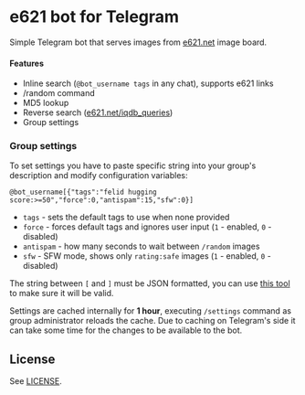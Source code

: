 # e621 bot for Telegram

Simple Telegram bot that serves images from [e621.net](https://e621.net) image board.

#### Features
- Inline search (`@bot_username tags` in any chat), supports e621 links
- /random command
- MD5 lookup
- Reverse search ([e621.net/iqdb_queries](https://e621.net/iqdb_queries))
- Group settings

### Group settings

To set settings you have to paste specific string into your group's description and modify configuration variables:

`@bot_username[{"tags":"felid hugging score:>=50","force":0,"antispam":15,"sfw":0}]`

- `tags` - sets the default tags to use when none provided
- `force` - forces default tags and ignores user input (`1` - enabled, `0` - disabled)
- `antispam` - how many seconds to wait between `/random` images
- `sfw` - SFW mode, shows only `rating:safe` images (`1` - enabled, `0` - disabled)

The string between `[` and `]` must be JSON formatted, you can use [this tool](https://jsoneditoronline.org) to make sure it will be valid.

Settings are cached internally for **1 hour**, executing `/settings` command as group administrator reloads the cache. Due to caching on Telegram's side it can take some time for the changes to be available to the bot.

## License

See [LICENSE](LICENSE).
